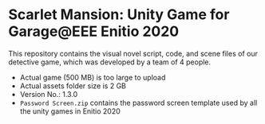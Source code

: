 # Scarlet Mansion: Unity Game for Garage@EEE Enitio 2020

This repository contains the visual novel script, code, and scene files of our detective game, which was developed by a team of 4 people.  
- Actual game (500 MB) is too large to upload
- Actual assets folder size is 2 GB  
- Version No.: 1.3.0
- ```Password Screen.zip``` contains the password screen template used by all the unity games in Enitio 2020
